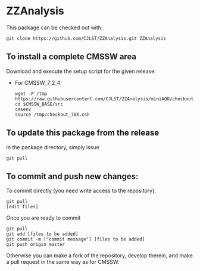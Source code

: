 ZZAnalysis
==========

This package can be checked out with:

```
git clone https://github.com/CJLST/ZZAnalysis.git ZZAnalysis
```

To install a complete CMSSW area
------------------------------
Download and execute the setup script for the given release:

*   For CMSSW_7_2_4:

    ```
    wget -P /tmp https://raw.githubusercontent.com/CJLST/ZZAnalysis/miniAOD/checkout_70X.csh
    cd $CMSSW_BASE/src
    cmsenv
    source /tmp/checkout_70X.csh
    ```

To update this package from the release
------------------------------------------
In the package directory, simply issue
```
git pull
```

To commit and push new changes:
------------------------------
To commit directly (you need write access to the repository):
```
git pull
[edit files]
```
Once you are ready to commit
```
git pull
git add [files to be added]
git commit -m ["commit message"] [files to be added]
git push origin master
```

Otherwise you can make a fork of the repository, develop therein, and make a pull request in the same way as for CMSSW.
